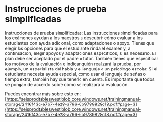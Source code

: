 # Instrucciones de prueba simplificadas
Instrucciones de prueba simplificadas: Las instrucciones simplificadas para los exámenes ayudan a los maestros a descubrir cómo evaluar a los estudiantes con ayuda adicional, como adaptaciones o apoyo. Tienes que elegir las opciones para que el estudiante rinda el examen y, a continuación, elegir apoyos y adaptaciones específicos, si es necesario. El plan debe ser aceptado por el padre o tutor. También tienes que especificar los motivos de la evaluación e indicar quién realizará la prueba, por ejemplo, un especialista del habla y el lenguaje o un psicólogo escolar. Si el estudiante necesita ayuda especial, como usar el lenguaje de señas o tiempo extra, también hay que tenerlo en cuenta. Es importante que todos se pongan de acuerdo sobre cómo se realizará la evaluación.

Puedes encontrar más sobre esto en: [https://seisprodtableswest.blob.core.windows.net/trainingmanual-storage/2416f43c-e7b7-4e28-a796-6b9789828c18.pdf#page=3](https://seisprodtableswest.blob.core.windows.net/trainingmanual-storage/2416f43c-e7b7-4e28-a796-6b9789828c18.pdf#page=3)
